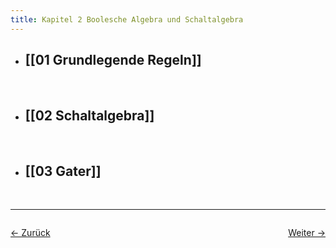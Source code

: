 ```yaml
---
title: Kapitel 2 Boolesche Algebra und Schaltalgebra
---
```



- ## [[01 Grundlegende Regeln]]
    <br>
- ## [[02 Schaltalgebra]]
    <br>
- ## [[03 Gater]]
    <br>
<hr>

<div style="display: flex; justify-content: space-between;">

  <a href="Semester 1/Technische Informatik 1">← Zurück</a>

  <a href="01 Grundlegende Regeln">Weiter →</a>

</div>